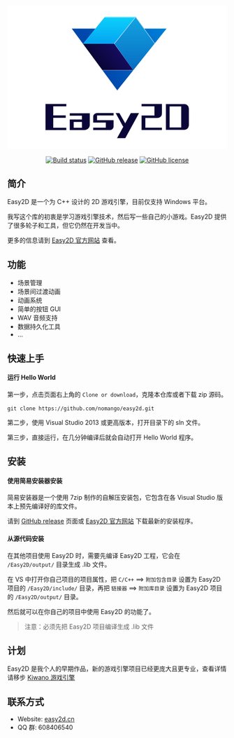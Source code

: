 <div align="center">

![Easy2D](./logo/logo_text_dark.png)

[![Build status](https://ci.appveyor.com/api/projects/status/ah39otggqy7xu0qm/branch/master?svg=true)](https://ci.appveyor.com/project/Nomango/easy2d/branch/master)
[![GitHub release](https://img.shields.io/github/release/easy2d/easy2d)](https://github.com/Easy2D/Easy2D/releases/latest)
[![GitHub license](https://img.shields.io/github/license/easy2d/easy2d)](https://github.com/Easy2D/Easy2D/blob/master/LICENSE)

</div>

## 简介

Easy2D 是一个为 C++ 设计的 2D 游戏引擎，目前仅支持 Windows 平台。

我写这个库的初衷是学习游戏引擎技术，然后写一些自己的小游戏。Easy2D 提供了很多轮子和工具，但它仍然在开发当中。

更多的信息请到 [Easy2D 官方网站](//easy2d.cn) 查看。

## 功能

* 场景管理
* 场景间过渡动画
* 动画系统
* 简单的按钮 GUI
* WAV 音频支持
* 数据持久化工具
* ...

## 快速上手

#### 运行 Hello World

第一步，点击页面右上角的 `Clone or download`，克隆本仓库或者下载 zip 源码。

```
git clone https://github.com/nomango/easy2d.git
```

第二步，使用 Visual Studio 2013 或更高版本，打开目录下的 sln 文件。

第三步，直接运行，在几分钟编译后就会自动打开 Hello World 程序。

## 安装

#### 使用简易安装器安装

简易安装器是一个使用 7zip 制作的自解压安装包，它包含在各 Visual Studio 版本上预先编译好的库文件。

请到 [GitHub release](https://github.com/Easy2D/Easy2D/releases/latest) 页面或 [Easy2D 官方网站](//easy2d.cn) 下载最新的安装程序。

#### 从源代码安装

在其他项目使用 Easy2D 时，需要先编译 Easy2D 工程，它会在 `/Easy2D/output/` 目录生成 .lib 文件。

在 VS 中打开你自己项目的项目属性，把 `C/C++` ==> `附加包含目录` 设置为 Easy2D 项目的 `/Easy2D/include/` 目录，再把 `链接器` ==> `附加库目录` 设置为 Easy2D 项目的 `/Easy2D/output/` 目录。

然后就可以在你自己的项目中使用 Easy2D 的功能了。

> 注意：必须先把 Easy2D 项目编译生成 .lib 文件

## 计划

Easy2D 是我个人的早期作品，新的游戏引擎项目已经更庞大且更专业，查看详情请移步 [Kiwano 游戏引擎](https://github.com/nomango/kiwano)

## 联系方式

* Website: [easy2d.cn](//easy2d.cn)
* QQ 群: 608406540
